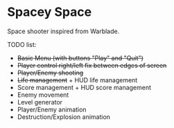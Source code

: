 # Spacey Space

Space shooter inspired from Warblade.


TODO list:
 * ~~Basic Menu (with buttons "Play" and "Quit")~~
 * ~~Player control right/left fix between edges of screen~~
 * ~~Player/Enemy shooting~~
 * ~~Life management~~ + HUD life management
 * Score management + HUD score management
 * Enemy movement
 * Level generator
 * Player/Enemy animation
 * Destruction/Explosion animation
